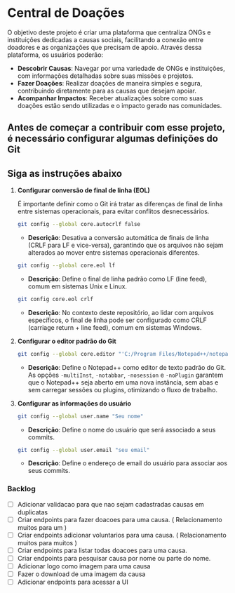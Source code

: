 # Central de Doações

O objetivo deste projeto é criar uma plataforma que centraliza ONGs e instituições dedicadas a causas sociais, facilitando a conexão entre doadores e as organizações que precisam de apoio. Através dessa plataforma, os usuários poderão:

* **Descobrir Causas**: Navegar por uma variedade de ONGs e instituições, com informações detalhadas sobre suas missões e projetos.
* **Fazer Doações**: Realizar doações de maneira simples e segura, contribuindo diretamente para as causas que desejam apoiar.
* **Acompanhar Impactos**: Receber atualizações sobre como suas doações estão sendo utilizadas e o impacto gerado nas comunidades.

## Antes de começar a contribuir com esse projeto, é necessário configurar algumas definições do Git

## Siga as instruções abaixo

1. **Configurar conversão de final de linha (EOL)**

   É importante definir como o Git irá tratar as diferenças de final de linha entre sistemas operacionais, para evitar conflitos desnecessários.

   ```bash
   git config --global core.autocrlf false
   ```
    - **Descrição**: Desativa a conversão automática de finais de linha (CRLF para LF e vice-versa), garantindo que os arquivos não sejam alterados ao mover entre sistemas operacionais diferentes.

   ```bash
   git config --global core.eol lf
   ```
    - **Descrição**: Define o final de linha padrão como LF (line feed), comum em sistemas Unix e Linux.

   ```bash
   git config core.eol crlf
   ```
    - **Descrição**: No contexto deste repositório, ao lidar com arquivos específicos, o final de linha pode ser configurado como CRLF (carriage return + line feed), comum em sistemas Windows.

2. **Configurar o editor padrão do Git**

   ```bash
   git config --global core.editor "'C:/Program Files/Notepad++/notepad++.exe' -multiInst -notabbar -nosession -noPlugin"
   ```
    - **Descrição**: Define o Notepad++ como editor de texto padrão do Git. As opções `-multiInst`, `-notabbar`, `-nosession` e `-noPlugin` garantem que o Notepad++ seja aberto em uma nova instância, sem abas e sem carregar sessões ou plugins, otimizando o fluxo de trabalho.


3. **Configurar as informações do usuário**

   ```bash
   git config --global user.name "Seu nome"
   ```
    - **Descrição**: Define o nome do usuário que será associado a seus commits.

   ```bash
   git config --global user.email "seu email"
   ```
    - **Descrição**: Define o endereço de email do usuário para associar aos seus commits.

### Backlog
   * [ ] Adicionar validacao para que nao sejam cadastradas causas em duplicatas
   * [ ] Criar endpoints para fazer doacoes para uma causa. ( Relacionamento muitos para um )
   * [ ] Criar endpoints adicionar voluntarios para uma causa. ( Relacionamento muitos para muitos )
   * [ ] Criar endpoints para listar todas doacoes para uma causa.
   * [ ] Criar endpoints para pesquisar causa por nome ou parte do nome.
   * [ ] Adicionar logo como imagem para uma causa
   * [ ] Fazer o download de uma imagem da causa
   * [ ] Adicionar endpoints para acessar a UI